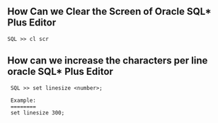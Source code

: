 
## How Can we Clear the Screen of Oracle SQL* Plus Editor
```
SQL >> cl scr
```

## How can we increase the characters per line oracle SQL* Plus Editor
```
 SQL >> set linesize <number>; 
 
 Example:
 ========
 set linesize 300;
```

